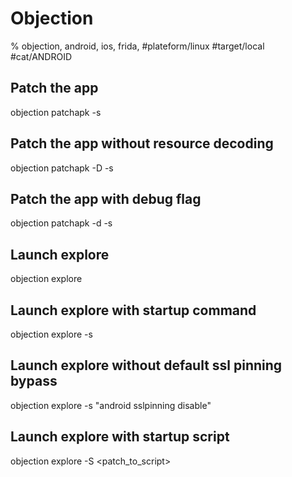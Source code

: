 # Objection

% objection, android, ios, frida,
#plateform/linux #target/local #cat/ANDROID
## Patch the app
objection patchapk -s <package>

## Patch the app without resource decoding
objection patchapk -D -s <package>

## Patch the app with debug flag
objection patchapk -d -s <package>

## Launch explore
objection explore

## Launch explore with startup command
objection explore -s <command>

## Launch explore without default ssl pinning bypass
objection explore -s "android sslpinning disable"

## Launch explore with startup script
objection explore -S <patch_to_script>
